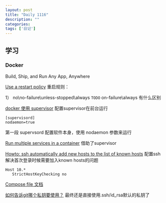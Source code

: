 ```yaml
---
layout: post
title: "Daily 1116"
description: ""
categories: 
tags: ['日记']
---
```

 


## 学习

### Docker

Build, Ship, and Run Any App, Anywhere   

[Use a restart policy](https://docs.docker.com/engine/admin/start-containers-automatically/) 重启规则： 

1） no\no-failure\unless-stopped\always `TODO` on-failure\always 有什么区别  

[docker 使用 supervisor](http://wiki.jikexueyuan.com/project/docker-technology-and-combat/supervisor.html) 配置supervisor在前台运行  
```
[supervisord]
nodaemon=true
```
第一段 supervsord 配置软件本身，使用 nodaemon 参数来运行  

[Run multiple services in a container](https://docs.docker.com/engine/admin/multi-service_container/) 借助了supervisor  

[Howto: ssh automatically add new hosts to the list of known hosts](https://www.systutorials.com/qa/56/howto-ssh-automatically-add-new-hosts-to-the-list-known-hosts)  配置ssh 解决首次登录时候需要加入known hosts的问题  

```
Host 10.*
   StrictHostKeyChecking no
```


[Compose file 文档](https://docs.docker.com/compose/compose-file/compose-file-v2/)   

[如何告诉git哪个私钥要使用？](http://blog.csdn.net/scholar_ii/article/details/72191042) 最终还是直接使用.ssh/id_rsa默认的私钥了   



